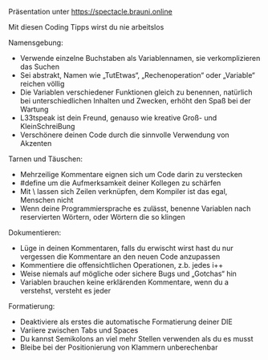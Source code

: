 Präsentation unter https://spectacle.brauni.online

Mit diesen Coding Tipps wirst du nie arbeitslos

Namensgebung:
-	Verwende einzelne Buchstaben als Variablennamen, sie verkomplizieren das Suchen
-	Sei abstrakt, Namen wie „TutEtwas“, „Rechenoperation“ oder „Variable“ reichen völlig
-	Die Variablen verschiedener Funktionen gleich zu benennen, natürlich bei unterschiedlichen Inhalten und Zwecken, erhöht den Spaß bei der Wartung
-	L33tspeak ist dein Freund, genauso wie kreative Groß- und KleinSchreiBung
-	Verschönere deinen Code durch die sinnvolle Verwendung von Akzenten

Tarnen und Täuschen:
-	Mehrzeilige Kommentare eignen sich um Code darin zu verstecken
-	#define um die Aufmerksamkeit deiner Kollegen zu schärfen
-	Mit \ lassen sich Zeilen verknüpfen, dem Kompiler ist das egal, Menschen nicht
-	Wenn deine Programmiersprache es zulässt, benenne Variablen nach reservierten Wörtern, oder Wörtern die so klingen

Dokumentieren:
-	Lüge in deinen Kommentaren, falls du erwischt wirst hast du nur vergessen die Kommentare an den neuen Code anzupassen
-	Kommentiere die offensichtlichen Operationen, z.b. jedes i++
-	Weise niemals auf mögliche oder sichere Bugs und „Gotchas“ hin
-	Variablen brauchen keine erklärenden Kommentare, wenn du a verstehst, versteht es jeder

Formatierung:
-	Deaktiviere als erstes die automatische Formatierung deiner DIE
-	Variiere zwischen Tabs und Spaces
-	Du kannst Semikolons an viel mehr Stellen verwenden als du es musst
-	Bleibe bei der Positionierung von Klammern unberechenbar 
